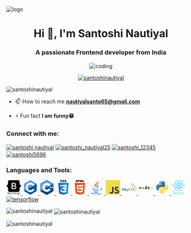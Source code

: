 ![logo](https://jbsoftware.ca/wp-content/uploads/web-design.jpg)
<h1 align="center">Hi 👋, I'm Santoshi Nautiyal</h1>
<h3 align="center">A passionate Frontend developer from India</h3>
<p align="center"><img align="center" alt="coding" width="450" src="https://images.lemonly.com/wp-content/uploads/2018/08/07150313/Homebase_Thumb_v01.gif"></p>
<p align="center"> <a href="https://github.com/ryo-ma/github-profile-trophy"><img  src="https://github-profile-trophy.vercel.app/?username=santoshinautiyal" alt="santoshinautiyal" /></a> </p>

<p align="left"> <img src="https://komarev.com/ghpvc/?username=santoshinautiyal&label=Profile%20views&color=0e75b6&style=flat" alt="santoshinautiyal" /> </p>

- 📫 How to reach me **nautiyalsanto65@gmail.com**

- ⚡ Fun fact **I am funny😁**

<h3 align="left">Connect with me:</h3>
<p align="left">
<a href="https://linkedin.com/in/santoshi nautiyal" target="blank"><img align="center" src="https://raw.githubusercontent.com/rahuldkjain/github-profile-readme-generator/master/src/images/icons/Social/linked-in-alt.svg" alt="santoshi nautiyal" height="30" width="40" /></a>
<a href="https://instagram.com/santoshi_nautiyal25" target="blank"><img align="center" src="https://raw.githubusercontent.com/rahuldkjain/github-profile-readme-generator/master/src/images/icons/Social/instagram.svg" alt="santoshi_nautiyal25" height="30" width="40" /></a>
<a href="https://www.codechef.com/users/santoshi_12345" target="blank"><img align="center" src="https://cdn.jsdelivr.net/npm/simple-icons@3.1.0/icons/codechef.svg" alt="santoshi_12345" height="30" width="40" /></a>
<a href="https://discord.gg/santoshi5696" target="blank"><img align="center" src="https://raw.githubusercontent.com/rahuldkjain/github-profile-readme-generator/master/src/images/icons/Social/discord.svg" alt="santoshi5696" height="30" width="40" /></a>
</p>

<h3 align="left">Languages and Tools:</h3>
<p align="left"> <a href="https://getbootstrap.com" target="_blank" rel="noreferrer"> <img src="https://raw.githubusercontent.com/devicons/devicon/master/icons/bootstrap/bootstrap-plain-wordmark.svg" alt="bootstrap" width="40" height="40"/> </a> <a href="https://www.cprogramming.com/" target="_blank" rel="noreferrer"> <img src="https://raw.githubusercontent.com/devicons/devicon/master/icons/c/c-original.svg" alt="c" width="40" height="40"/> </a> <a href="https://www.w3schools.com/cpp/" target="_blank" rel="noreferrer"> <img src="https://raw.githubusercontent.com/devicons/devicon/master/icons/cplusplus/cplusplus-original.svg" alt="cplusplus" width="40" height="40"/> </a> <a href="https://www.w3schools.com/css/" target="_blank" rel="noreferrer"> <img src="https://raw.githubusercontent.com/devicons/devicon/master/icons/css3/css3-original-wordmark.svg" alt="css3" width="40" height="40"/> </a> <a href="https://www.w3.org/html/" target="_blank" rel="noreferrer"> <img src="https://raw.githubusercontent.com/devicons/devicon/master/icons/html5/html5-original-wordmark.svg" alt="html5" width="40" height="40"/> </a> <a href="https://www.java.com" target="_blank" rel="noreferrer"> <img src="https://raw.githubusercontent.com/devicons/devicon/master/icons/java/java-original.svg" alt="java" width="40" height="40"/> </a> <a href="https://developer.mozilla.org/en-US/docs/Web/JavaScript" target="_blank" rel="noreferrer"> <img src="https://raw.githubusercontent.com/devicons/devicon/master/icons/javascript/javascript-original.svg" alt="javascript" width="40" height="40"/> </a> <a href="https://www.mysql.com/" target="_blank" rel="noreferrer"> <img src="https://raw.githubusercontent.com/devicons/devicon/master/icons/mysql/mysql-original-wordmark.svg" alt="mysql" width="40" height="40"/> </a> <a href="https://nodejs.org" target="_blank" rel="noreferrer"> <img src="https://raw.githubusercontent.com/devicons/devicon/master/icons/nodejs/nodejs-original-wordmark.svg" alt="nodejs" width="40" height="40"/> </a> <a href="https://www.python.org" target="_blank" rel="noreferrer"> <img src="https://raw.githubusercontent.com/devicons/devicon/master/icons/python/python-original.svg" alt="python" width="40" height="40"/> </a> <a href="https://reactjs.org/" target="_blank" rel="noreferrer"> <img src="https://raw.githubusercontent.com/devicons/devicon/master/icons/react/react-original-wordmark.svg" alt="react" width="40" height="40"/> </a> <a href="https://www.tensorflow.org" target="_blank" rel="noreferrer"> <img src="https://www.vectorlogo.zone/logos/tensorflow/tensorflow-icon.svg" alt="tensorflow" width="40" height="40"/> </a> </p>

<p><img align="left" src="https://github-readme-stats.vercel.app/api/top-langs?username=santoshinautiyal&show_icons=true&locale=en&layout=compact" alt="santoshinautiyal" /></p>

<p>&nbsp;<img align="center" src="https://github-readme-stats.vercel.app/api?username=santoshinautiyal&show_icons=true&locale=en" alt="santoshinautiyal" /></p>

<p><img align="center" src="https://github-readme-streak-stats.herokuapp.com/?user=santoshinautiyal&" alt="santoshinautiyal" /></p>
